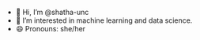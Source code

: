 - 👋 Hi, I’m @shatha-unc
- 👀 I’m interested in machine learning and data science.
- 😄 Pronouns: she/her
